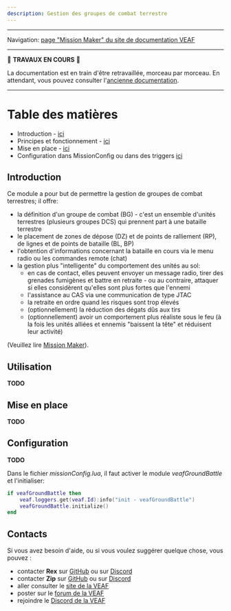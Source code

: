 ```yaml
---
description: Gestion des groupes de combat terrestre
---
```


-----------------------------

Navigation: [page "Mission Maker" du site de documentation VEAF](./index.md)

-----------------------------

🚧 **TRAVAUX EN COURS** 🚧

La documentation est en train d'être retravaillée, morceau par morceau. 
En attendant, vous pouvez consulter l'[ancienne documentation](https://github.com/VEAF/VEAF-Mission-Creation-Tools/blob/master/old_documentation/_index.md).

-----------------------------

# Table des matières

- Introduction - [ici](#introduction)
- Principes et fonctionnement - [ici](#utilisation)
- Mise en place - [ici](#mise-en-place)
- Configuration dans MissionConfig ou dans des triggers [ici](#configuration)

## Introduction

Ce module a pour but de permettre la gestion de groupes de combat terrestres; il offre:

- la définition d'un groupe de combat (BG) - c'est un ensemble d'unités terrestres (plusieurs groupes DCS) qui prennent part à une bataille terrestre
- le placement de zones de dépose (DZ) et de points de ralliement (RP), de lignes et de points de bataille (BL, BP)
- l'obtention d'informations concernant la bataille en cours via le menu radio ou les commandes remote (chat)
- la gestion plus "intelligente" du comportement des unités au sol:
  - en cas de contact, elles peuvent envoyer un message radio, tirer des grenades fumigènes et battre en retraite - ou au contraire, attaquer si elles considèrent qu'elles sont plus fortes que l'ennemi
  - l'assistance au CAS via une communication de type JTAC
  - la retraite en ordre quand les risques sont trop élevés
  - (optionnellement) la réduction des dégats dûs aux tirs
  - (optionnellement) avoir un comportement plus réaliste sous le feu (à la fois les unités alliées et ennemis "baissent la tête" et réduisent leur activité)

(Veuillez lire [Mission Maker](./index.md)).

## Utilisation

**TODO**

## Mise en place

**TODO**

## Configuration

**TODO**

Dans le fichier *missionConfig.lua*, il faut activer le module *veafGroundBattle* et l'initialiser:

```lua
if veafGroundBattle then
    veaf.loggers.get(veaf.Id):info("init - veafGroundBattle")
    veafGroundBattle.initialize()
end
```

## Contacts

Si vous avez besoin d'aide, ou si vous voulez suggérer quelque chose, vous pouvez :

* contacter **Rex** sur [GitHub][Rex on Github] ou sur [Discord][Rex on Discord]
* contacter **Zip** sur [GitHub][Zip on Github] ou sur [Discord][Zip on Discord]
* aller consulter le [site de la VEAF][VEAF website]
* poster sur le [forum de la VEAF][VEAF forum]
* rejoindre le [Discord de la VEAF][VEAF Discord]


[Badge-Discord]: https://img.shields.io/discord/471061487662792715?label=VEAF%20Discord&style=for-the-badge
[VEAF-logo]: ../images/logo.png?raw=true
[VEAF Discord]: https://www.veaf.org/discord
[Zip on Github]: https://github.com/davidp57
[Zip on Discord]: https://discordapp.com/users/421317390807203850
[Rex on Github]: https://github.com/RexAttaque
[Rex on Discord]: https://discordapp.com/users/256509086777081856
[VEAF website]: https://www.veaf.org
[VEAF forum]: https://www.veaf.org/forum

[VEAF-Mission-Creation-Tools-repository]: https://github.com/VEAF/VEAF-Mission-Creation-Tools
[VEAF-mission-converter-repository]:https://github.com/VEAF/VEAF-mission-converter
[VEAF-demo-mission-repository]: https://github.com/VEAF/VEAF-Demo-Mission
[VEAF-Open-Training-Mission-repository]: https://github.com/VEAF/VEAF-Open-Training-Mission
[VEAF-Multiplayer-Missions-repository]: https://github.com/VEAF/VEAF-Multiplayer-Missions

[demo-mission-structure]: ../images/demo-mission-structure.png
